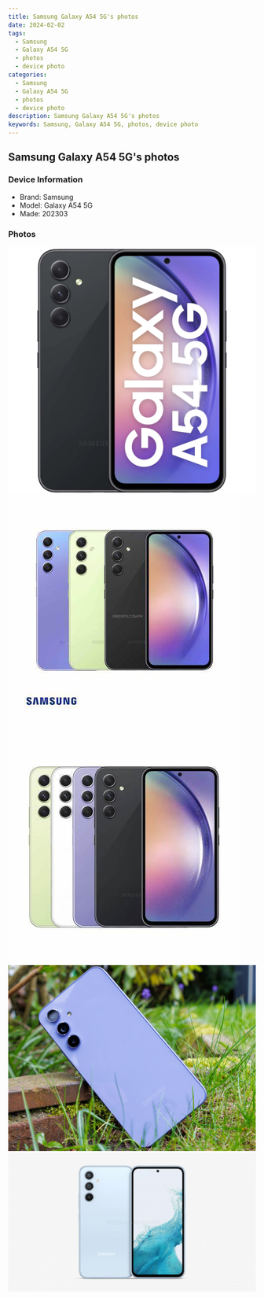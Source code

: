 ```yaml
---
title: Samsung Galaxy A54 5G's photos
date: 2024-02-02
tags: 
  - Samsung
  - Galaxy A54 5G
  - photos
  - device photo
categories: 
  - Samsung
  - Galaxy A54 5G
  - photos
  - device photo
description: Samsung Galaxy A54 5G's photos
keywords: Samsung, Galaxy A54 5G, photos, device photo
---
```


## Samsung Galaxy A54 5G's photos

### Device Information

- Brand: Samsung
- Model: Galaxy A54 5G
- Made: 202303

### Photos

![/images/best-assets/devices/samsung/samsung-galaxy-a54-5g/1.jpg](/images/best-assets/devices/samsung/samsung-galaxy-a54-5g/1.jpg)
![/images/best-assets/devices/samsung/samsung-galaxy-a54-5g/2.jpg](/images/best-assets/devices/samsung/samsung-galaxy-a54-5g/2.jpg)
![/images/best-assets/devices/samsung/samsung-galaxy-a54-5g/3.jpg](/images/best-assets/devices/samsung/samsung-galaxy-a54-5g/3.jpg)
![/images/best-assets/devices/samsung/samsung-galaxy-a54-5g/4.jpg](/images/best-assets/devices/samsung/samsung-galaxy-a54-5g/4.jpg)
![/images/best-assets/devices/samsung/samsung-galaxy-a54-5g/5.jpg](/images/best-assets/devices/samsung/samsung-galaxy-a54-5g/5.jpg)
